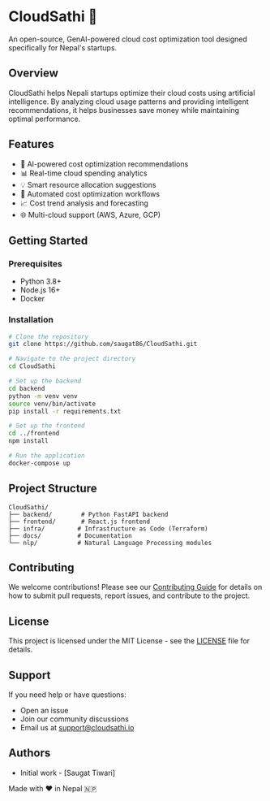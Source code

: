 # CloudSathi 🚀

An open-source, GenAI-powered cloud cost optimization tool designed specifically for Nepal's startups.

## Overview

CloudSathi helps Nepali startups optimize their cloud costs using artificial intelligence. By analyzing cloud usage patterns and providing intelligent recommendations, it helps businesses save money while maintaining optimal performance.

## Features

- 🤖 AI-powered cost optimization recommendations
- 📊 Real-time cloud spending analytics
- 💡 Smart resource allocation suggestions
- 🔄 Automated cost optimization workflows
- 📈 Cost trend analysis and forecasting
- 🌐 Multi-cloud support (AWS, Azure, GCP)

## Getting Started

### Prerequisites

- Python 3.8+
- Node.js 16+
- Docker

### Installation

```bash
# Clone the repository
git clone https://github.com/saugat86/CloudSathi.git

# Navigate to the project directory
cd CloudSathi

# Set up the backend
cd backend
python -m venv venv
source venv/bin/activate
pip install -r requirements.txt

# Set up the frontend
cd ../frontend
npm install

# Run the application
docker-compose up
```

## Project Structure

```
CloudSathi/
├── backend/        # Python FastAPI backend
├── frontend/       # React.js frontend
├── infra/         # Infrastructure as Code (Terraform)
├── docs/          # Documentation
└── nlp/           # Natural Language Processing modules
```

## Contributing

We welcome contributions! Please see our [Contributing Guide](CONTRIBUTING.md) for details on how to submit pull requests, report issues, and contribute to the project.

## License

This project is licensed under the MIT License - see the [LICENSE](LICENSE) file for details.

## Support

If you need help or have questions:
- Open an issue
- Join our community discussions
- Email us at support@cloudsathi.io

## Authors

- Initial work - [Saugat Tiwari]

Made with ❤️ in Nepal 🇳🇵
